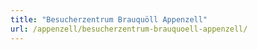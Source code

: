 ```yaml
---
title: "Besucherzentrum Brauquöll Appenzell"
url: /appenzell/besucherzentrum-brauquoell-appenzell/
---
```


